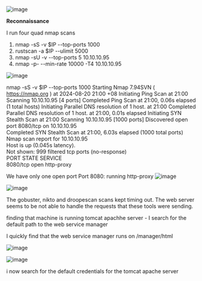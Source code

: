 
![image](https://github.com/user-attachments/assets/09cf167b-ac16-45f5-9afc-5a66232cba1d)

**Reconnaissance**

I run four quad nmap scans 

1. nmap -sS -v $IP --top-ports 1000
2. rustscan -a $IP --ulimit 5000
3. nmap -sU -v --top-ports 5 10.10.10.95
4. nmap -p- --min-rate 10000 -T4 10.10.10.95

![image](https://github.com/user-attachments/assets/5a46ac1f-83d8-45c7-967a-9d3ea37adf4a)

 nmap -sS -v $IP --top-ports 1000 
Starting Nmap 7.94SVN ( https://nmap.org ) at 2024-08-20 21:00 +08
Initiating Ping Scan at 21:00
Scanning 10.10.10.95 [4 ports]
Completed Ping Scan at 21:00, 0.06s elapsed (1 total hosts)
Initiating Parallel DNS resolution of 1 host. at 21:00
Completed Parallel DNS resolution of 1 host. at 21:00, 0.01s elapsed
Initiating SYN Stealth Scan at 21:00
Scanning 10.10.10.95 [1000 ports]
Discovered open port 8080/tcp on 10.10.10.95                                                                        
Completed SYN Stealth Scan at 21:00, 6.03s elapsed (1000 total ports)                                               
Nmap scan report for 10.10.10.95                                                                                    
Host is up (0.045s latency).                                                                                        
Not shown: 999 filtered tcp ports (no-response)                                                                     
PORT     STATE SERVICE                                                                                              
8080/tcp open  http-proxy                                     
                                                             
We have only one open port 
Port 8080: running http-proxy 
![image](https://github.com/user-attachments/assets/c17e1523-7520-4938-9e9d-9406b2262860)

![image](https://github.com/user-attachments/assets/b25868a2-2de4-48f2-a1e5-1537de6294ab)

The gobuster, nikto and droopescan scans kept timing out. The web server seems to be not able to handle the requests that these tools were sending.

finding that machine is running tomcat apachhe server - I search for the default path to the web service manager 

I quickly find that the web service manager runs on /manager/html

![image](https://github.com/user-attachments/assets/af633c62-4676-4cee-8f75-39341a35076e)


![image](https://github.com/user-attachments/assets/f02c3934-af0c-4eb5-9404-a47008d8b695)


i now search for the default credentials for the tomcat apache server 

